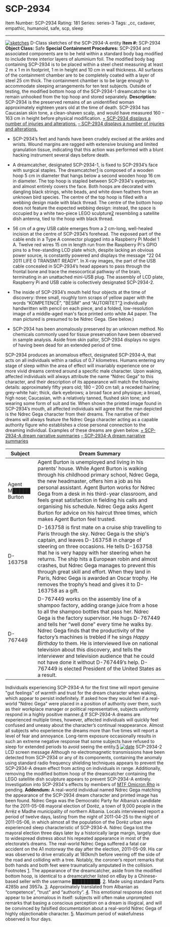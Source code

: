 # SCP-2934
Item Number: SCP-2934
Rating: 181
Series: series-3
Tags: _cc, cadaver, empathic, humanoid, safe, scp, sleep

---

[![sketches](https://scp-wiki.wdfiles.com/local--resized-images/scp-2934/sketches/medium.jpg)](https://scp-wiki.wdfiles.com/local--files/scp-2934/sketches)
D-Class sketches of the SCP-2934-A entity
**Item #:** SCP-2934
**Object Class:** Safe
**Special Containment Procedures:** SCP-2934 and associated components are to be held within a standard body bag modified to include three interior layers of aluminium foil. The modified body bag containing SCP-2934 is to be placed within a steel chest measuring at least 2 m x 1 m in footprint, 1 m in height and 10 cm in wall thickness.
All surfaces of the containment chamber are to be completely coated with a layer of steel 25 cm thick. The containment chamber is to be large enough to accommodate sleeping arrangements for ten test subjects.
Outside of testing, the modified bottom hoop of the SCP-2934-1 dreamcatcher is to remain unhooked from the top hoop and stored separately.
**Description:** SCP-2934 is the preserved remains of an unidentified woman approximately eighteen years old at the time of death. SCP-2934 has Caucasian skin tone, a clean-shaven scalp, and would have measured 160 – 163 cm in height before physical modification.
[\+ SCP-2934 displays a number of injuries and alterations.](javascript:;)
[– SCP-2934 displays a number of injuries and alterations.](javascript:;)
  * SCP-2934’s feet and hands have been crudely excised at the ankles and wrists. Wound margins are ragged with extensive bruising and limited granulation tissue, indicating that this action was performed with a blunt hacking instrument several days before death.

  * A dreamcatcher, designated SCP-2934-1, is fixed to SCP-2934’s face with surgical staples. The dreamcatcher[1](javascript:;) is composed of a wooden hoop 5 cm in diameter that hangs below a second wooden hoop 16 cm in diameter. The top hoop is stapled between SCP-2934's eyebrows, and almost entirely covers the face. Both hoops are decorated with dangling black strings, white beads, and white down feathers from an unknown bird species. The centre of the top hoop is filled with a webbing design made with black thread. The centre of the bottom hoop does not feature the expected webbing design: instead, the space is occupied by a white two-piece LEGO sculpture[2](javascript:;) resembling a satellite dish antenna, tied to the hoop with black thread.

  * 56 cm of a grey USB cable emerges from a 2 cm-long, well-healed incision at the centre of SCP-2934’s forehead. The exposed part of the cable ends in a Type A connector plugged into a Raspberry Pi Model 1 A. Twelve red wires 15 cm in length run from the Raspberry Pi's GPIO pins to a free-standing LCD plate which, despite lacking an obvious power source, is constantly powered and displays the message “22 04 2011 LIFE 0 TRANSMIT READY”. In X-ray images, the part of the USB cable concealed in SCP-2934’s head appears to pass through the frontal bone and trace the mesocortical pathway of the brain, terminating in an unattached mini-USB plug. The assembly of LCD plate, Raspberry Pi and USB cable is collectively designated SCP-2934-2.

  * The inside of SCP-2934’s mouth held four objects at the time of discovery: three small, roughly torn scraps of yellow paper with the words “KOMPETENCË”, "BESIM" and “AUTORITET”[3](javascript:;) individually handwritten with pencil on each piece, and a folded, low-resolution image of a middle-aged man's face printed onto white A4 paper. The man pictured is presumed to be Ndrec Gega. (See below.)

  * SCP-2934 has been anomalously preserved by an unknown method. No chemicals commonly used for tissue preservation have been observed in sample analysis. Aside from skin pallor, SCP-2934 displays no signs of having been dead for an extended period of time.

SCP-2934 produces an anomalous effect, designated SCP-2934-A, that acts on all individuals within a radius of 0.7 kilometres. Humans entering any stage of sleep within the area of effect will invariably experience one or more vivid dreams centred around a specific male character.
Upon waking, affected individuals will always attribute the name “Ndrec Gega” to this character, and their description of its appearance will match the following details: approximately fifty years old; 180 – 200 cm tall; a receded hairline; grey-white hair; thick, dark eyebrows; a broad face and physique; a broad, high nose; Caucasian, with a relatively tanned, flushed skin tone; and wearing some form of suit and tie. When shown the printed image found in SCP-2934’s mouth, all affected individuals will agree that the man depicted is the Ndrec Gega character from their dreams.
The narrative of their dreams will always feature the Ndrec Gega character acting as a capable authority figure who establishes a close personal connection to the dreaming individual. Examples of these dreams are given below.
[\+ SCP-2934-A dream narrative summaries](javascript:;)
[– SCP-2934-A dream narrative summaries](javascript:;)
  

**Subject** | **Dream Summary**  
---|---  
Agent M█████ Burton | Agent Burton is unemployed and living in his parents’ house. While Agent Burton is walking through his childhood primary school, Ndrec Gega, the new headmaster, offers him a job as his personal assistant. Agent Burton works for Ndrec Gega from a desk in his third-year classroom, and feels great satisfaction in fielding his calls and organising his schedule. Ndrec Gega asks Agent Burton for advice on his haircut three times, which makes Agent Burton feel trusted.  
D-163758 | D-163758 is first mate on a cruise ship travelling to Paris through the sky. Ndrec Gega is the ship's captain, and leaves D-163758 in charge of steering on three occasions. He tells D-163758 that he is very happy with her steering when he returns. The ship hits a European robin and almost crashes, but Ndrec Gega manages to prevent this through great skill and effort. When they land in Paris, Ndrec Gega is awarded an Oscar trophy. He removes the trophy’s head and gives it to D-163758 as a gift.  
D-767449 | D-767449 works on the assembly line of a shampoo factory, adding orange juice from a hose to all the shampoo bottles that pass her. Ndrec Gega is the factory supervisor. He hugs D-767449 and tells her “well done” every time he walks by. Ndrec Gega finds that the productivity of the factory’s machines is trebled if he sings _Happy Birthday_ to them. He is interviewed live on national television about this discovery, and tells the interviewer and television audience that he could not have done it without D-767449’s help. D-767449 is elected President of the United States as a result.  
  

Individuals experiencing SCP-2934-A for the first time will report genuine "gut feelings" of warmth and trust for the dream character when waking, which appear to persist indefinitely. If asked how they would feel if a real-world "Ndrec Gega" were placed in a position of authority over them, such as their workplace manager or political representative, subjects uniformly respond in a highly positive manner.[4](javascript:;)
If SCP-2934-A dreams are experienced multiple times, however, affected individuals will quickly feel confused and uneasy about the character’s continual reappearance. Almost all subjects who experience the dreams more than five times will report a level of fear and annoyance. Long-term exposure occasionally results in such an extreme negative response that some subjects have refused to sleep for extended periods to avoid seeing the entity.[5](javascript:;)
[![date](https://scp-wiki.wdfiles.com/local--resized-images/scp-2934/date/medium.jpg)](https://scp-wiki.wdfiles.com/local--files/scp-2934/date)
SCP-2934-2 LCD screen message
Although no electromagnetic transmissions have been detected from SCP-2934 or any of its components, containing the anomaly using standard radio frequency shielding techniques appears to prevent the SCP-2934-A dream effect from acting on individuals in range. Additionally, removing the modified bottom hoop of the dreamcatcher containing the LEGO satellite dish sculpture appears to prevent SCP-2934-A entirely. Investigation into SCP-2934's effects by members of [MTF Omicron Rho](/task-forces#omicron-rho) is pending.
**Addendum:** A real-world individual named Ndrec Gega matching the appearance of the SCP-2934 dream character and printed image has been found. Ndrec Gega was the Democratic Party for Albania’s candidate for the 2011-05-08 mayoral election of Dorëz, a town of 9,000 people in the Arrëz e Madhe municipality of northern Albania.
Locals interviewed report a period of twelve days, lasting from the night of 2011-04-25 to the night of 2011-05-06, in which almost all the population of the Dorëz urban area experienced sleep characteristic of SCP-2934-A. Ndrec Gega lost the mayoral election three days later by a historically large margin, largely due to widespread distress about his repeated appearance in most of the electorate’s dreams.
The real-world Ndrec Gega suffered a fatal car accident on the A1 motorway the day after the election, 2011-05-09. His car was observed to drive erratically at 180km/h before veering off the side of the road and colliding with a tree. Notably, the coroner’s report remarks that both hands and both feet were traumatically amputated in the collision.
Footnotes
[1](javascript:;). The appearance of the dreamcatcher, aside from the modified bottom hoop, is identical to a dreamcatcher listed on eBay by a Chinese-based seller with the username █████████.
[2](javascript:;). Made using standard Parts 4285b and 3957a.
[3](javascript:;). Approximately translated from Albanian as “competence”, "trust" and “authority”.
[4](javascript:;). This emotional response does not appear to be anomalous in itself: subjects will often make unprompted remarks that basing a conscious perception on a dream is illogical, and will be convinced by falsified documentation about a real-world Ndrec Gega of highly objectionable character.
[5](javascript:;). Maximum period of wakefulness observed is four days.